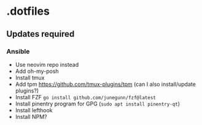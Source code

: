 # .dotfiles

## Updates required

### Ansible

- Use neovim repo instead
- Add oh-my-posh
- Install tmux
- Add tpm <https://github.com/tmux-plugins/tpm> (can I also  install/update plugins?)
- Install FZF `go install github.com/junegunn/fzf@latest`
- Install pinentry program for GPG (`sudo apt install pinentry-qt`)
- Install lefthook
- Install NPM?
